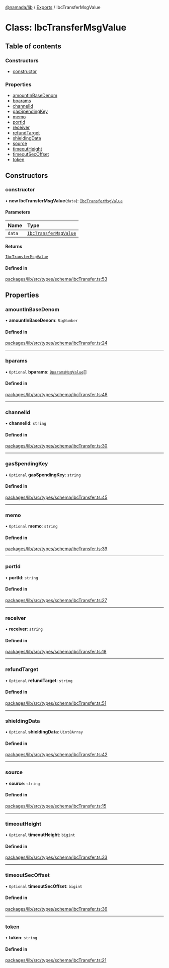 [@namada/lib](../README.md) / [Exports](../modules.md) / IbcTransferMsgValue

# Class: IbcTransferMsgValue

## Table of contents

### Constructors

- [constructor](IbcTransferMsgValue.md#constructor)

### Properties

- [amountInBaseDenom](IbcTransferMsgValue.md#amountinbasedenom)
- [bparams](IbcTransferMsgValue.md#bparams)
- [channelId](IbcTransferMsgValue.md#channelid)
- [gasSpendingKey](IbcTransferMsgValue.md#gasspendingkey)
- [memo](IbcTransferMsgValue.md#memo)
- [portId](IbcTransferMsgValue.md#portid)
- [receiver](IbcTransferMsgValue.md#receiver)
- [refundTarget](IbcTransferMsgValue.md#refundtarget)
- [shieldingData](IbcTransferMsgValue.md#shieldingdata)
- [source](IbcTransferMsgValue.md#source)
- [timeoutHeight](IbcTransferMsgValue.md#timeoutheight)
- [timeoutSecOffset](IbcTransferMsgValue.md#timeoutsecoffset)
- [token](IbcTransferMsgValue.md#token)

## Constructors

### constructor

• **new IbcTransferMsgValue**(`data`): [`IbcTransferMsgValue`](IbcTransferMsgValue.md)

#### Parameters

| Name | Type |
| :------ | :------ |
| `data` | [`IbcTransferMsgValue`](IbcTransferMsgValue.md) |

#### Returns

[`IbcTransferMsgValue`](IbcTransferMsgValue.md)

#### Defined in

[packages/lib/src/types/schema/ibcTransfer.ts:53](https://github.com/anoma/namada-sdkjs/blob/e80842ddd4efc976aa8ca5c36c7787d825591628/packages/lib/src/types/schema/ibcTransfer.ts#L53)

## Properties

### amountInBaseDenom

• **amountInBaseDenom**: `BigNumber`

#### Defined in

[packages/lib/src/types/schema/ibcTransfer.ts:24](https://github.com/anoma/namada-sdkjs/blob/e80842ddd4efc976aa8ca5c36c7787d825591628/packages/lib/src/types/schema/ibcTransfer.ts#L24)

___

### bparams

• `Optional` **bparams**: [`BparamsMsgValue`](BparamsMsgValue.md)[]

#### Defined in

[packages/lib/src/types/schema/ibcTransfer.ts:48](https://github.com/anoma/namada-sdkjs/blob/e80842ddd4efc976aa8ca5c36c7787d825591628/packages/lib/src/types/schema/ibcTransfer.ts#L48)

___

### channelId

• **channelId**: `string`

#### Defined in

[packages/lib/src/types/schema/ibcTransfer.ts:30](https://github.com/anoma/namada-sdkjs/blob/e80842ddd4efc976aa8ca5c36c7787d825591628/packages/lib/src/types/schema/ibcTransfer.ts#L30)

___

### gasSpendingKey

• `Optional` **gasSpendingKey**: `string`

#### Defined in

[packages/lib/src/types/schema/ibcTransfer.ts:45](https://github.com/anoma/namada-sdkjs/blob/e80842ddd4efc976aa8ca5c36c7787d825591628/packages/lib/src/types/schema/ibcTransfer.ts#L45)

___

### memo

• `Optional` **memo**: `string`

#### Defined in

[packages/lib/src/types/schema/ibcTransfer.ts:39](https://github.com/anoma/namada-sdkjs/blob/e80842ddd4efc976aa8ca5c36c7787d825591628/packages/lib/src/types/schema/ibcTransfer.ts#L39)

___

### portId

• **portId**: `string`

#### Defined in

[packages/lib/src/types/schema/ibcTransfer.ts:27](https://github.com/anoma/namada-sdkjs/blob/e80842ddd4efc976aa8ca5c36c7787d825591628/packages/lib/src/types/schema/ibcTransfer.ts#L27)

___

### receiver

• **receiver**: `string`

#### Defined in

[packages/lib/src/types/schema/ibcTransfer.ts:18](https://github.com/anoma/namada-sdkjs/blob/e80842ddd4efc976aa8ca5c36c7787d825591628/packages/lib/src/types/schema/ibcTransfer.ts#L18)

___

### refundTarget

• `Optional` **refundTarget**: `string`

#### Defined in

[packages/lib/src/types/schema/ibcTransfer.ts:51](https://github.com/anoma/namada-sdkjs/blob/e80842ddd4efc976aa8ca5c36c7787d825591628/packages/lib/src/types/schema/ibcTransfer.ts#L51)

___

### shieldingData

• `Optional` **shieldingData**: `Uint8Array`

#### Defined in

[packages/lib/src/types/schema/ibcTransfer.ts:42](https://github.com/anoma/namada-sdkjs/blob/e80842ddd4efc976aa8ca5c36c7787d825591628/packages/lib/src/types/schema/ibcTransfer.ts#L42)

___

### source

• **source**: `string`

#### Defined in

[packages/lib/src/types/schema/ibcTransfer.ts:15](https://github.com/anoma/namada-sdkjs/blob/e80842ddd4efc976aa8ca5c36c7787d825591628/packages/lib/src/types/schema/ibcTransfer.ts#L15)

___

### timeoutHeight

• `Optional` **timeoutHeight**: `bigint`

#### Defined in

[packages/lib/src/types/schema/ibcTransfer.ts:33](https://github.com/anoma/namada-sdkjs/blob/e80842ddd4efc976aa8ca5c36c7787d825591628/packages/lib/src/types/schema/ibcTransfer.ts#L33)

___

### timeoutSecOffset

• `Optional` **timeoutSecOffset**: `bigint`

#### Defined in

[packages/lib/src/types/schema/ibcTransfer.ts:36](https://github.com/anoma/namada-sdkjs/blob/e80842ddd4efc976aa8ca5c36c7787d825591628/packages/lib/src/types/schema/ibcTransfer.ts#L36)

___

### token

• **token**: `string`

#### Defined in

[packages/lib/src/types/schema/ibcTransfer.ts:21](https://github.com/anoma/namada-sdkjs/blob/e80842ddd4efc976aa8ca5c36c7787d825591628/packages/lib/src/types/schema/ibcTransfer.ts#L21)

